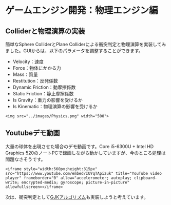 # ゲームエンジン開発：物理エンジン編
## Colliderと物理演算の実装
簡単なSphere ColliderとPlane Colliderによる衝突判定と物理演算を実装してみました。GUIからは、以下のパラメータを調整することができます。
- Velocity：速度
- Force：物体にかかる力
- Mass：質量
- Restitution：反発係数
- Dynamic Friction：動摩擦係数
- Static Friction：静止摩擦係数
- Is Gravity：重力の影響を受けるか
- Is Kinematic：物理演算の影響を受けるか

```@raw html
<img src="../images/Physics.png" width="500">
```

## Youtubeデモ動画
大量の球体を出現させた場合のデモ動画です。Core i5-6300U + Intel HD Graphics 520のノートPCで録画しながら動かしていますが、今のところ処理は問題なさそうです。

```@raw html
<iframe style="width:560px;height:315px" src="https://www.youtube.com/embed/IUYqTApizuk" title="YouTube video player" frameborder="0" allow="accelerometer; autoplay; clipboard-write; encrypted-media; gyroscope; picture-in-picture" allowfullscreen></iframe>
```
次は、衝突判定として[GJKアルゴリズム](https://en.wikipedia.org/wiki/Gilbert–Johnson–Keerthi_distance_algorithm)も実装しようと考えています。
